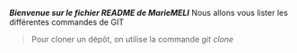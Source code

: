 ***Bienvenue sur le fichier README de MarieMELI***
Nous allons vous lister les différentes commandes de GIT
>Pour cloner un dépôt, on utilise la commande *git clone*